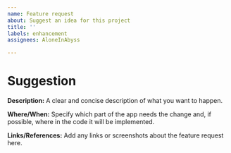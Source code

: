 ```yaml
---
name: Feature request
about: Suggest an idea for this project
title: ''
labels: enhancement
assignees: AloneInAbyss

---
```


# Suggestion

**Description:**
A clear and concise description of what you want to happen.

**Where/When:**
Specify which part of the app needs the change and, if possible, where in the code it will be implemented.

**Links/References:**
Add any links or screenshots about the feature request here.
